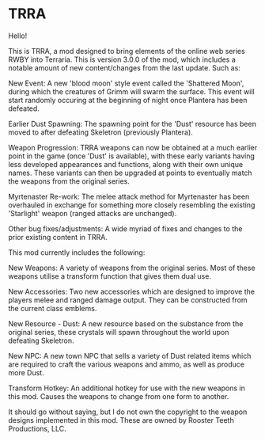 # TRRA

Hello!

This is TRRA, a mod designed to bring elements of the online web series RWBY into Terraria.
This is version 3.0.0 of the mod, which includes a notable amount of new content/changes from the last update. Such as:

New Event: A new 'blood moon' style event called the 'Shattered Moon', during which the creatures of Grimm will swarm the surface. This event will start randomly occuring at the beginning of night once Plantera has been defeated.

Earlier Dust Spawning: The spawning point for the 'Dust' resource has been moved to after defeating Skeletron (previously Plantera).

Weapon Progression: TRRA weapons can now be obtained at a much earlier point in the game (once 'Dust' is available), with these early variants having less developed appearances and functions, along with their own unique names. These variants can then be upgraded at points to eventually match the weapons from the original series.

Myrtenaster Re-work: The melee attack method for Myrtenaster has been overhauled in exchange for something more closely resembling the existing 'Starlight' weapon (ranged attacks are unchanged).

Other bug fixes/adjustments: A wide myriad of fixes and changes to the prior existing content in TRRA.

This mod currently includes the following:

New Weapons: A variety of weapons from the original series. Most of these weapons utilise a transform function that gives them dual use.

New Accessories: Two new accessories which are designed to improve the players melee and ranged damage output. They can be constructed from the current class emblems.

New Resource - Dust: A new resource based on the substance from the original series, these crystals will spawn throughout the world upon defeating Skeletron.

New NPC: A new town NPC that sells a variety of Dust related items which are required to craft the various weapons and ammo, as well as produce more Dust.

Transform Hotkey: An additional hotkey for use with the new weapons in this mod. Causes the weapons to change from one form to another.

It should go without saying, but I do not own the copyright to the weapon designs implemented in this mod.
These are owned by Rooster Teeth Productions, LLC.
